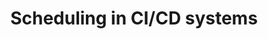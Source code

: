 ---
categories:
- bkk19
description: Modern CI/CD systems receive a wide variety of workloads, everything
  from quick jobs with simple dependencies that take less than a minute all the way
  up to full operating system rebuilds that can take hours or days. The needs of the
  software developer for quick turnaround of routine jobs are balanced against the
  system architects expectation that expensive systems should not see undue amounts
  of idle time.<br /> <br /> This analysis looks at the challenges faced by a CI/CD
  system that incorporates a variety of machines of varying capacities, hosted by
  different organizations, where the individual systems themselves have varying degrees
  of parallel compute capabilities. We identify several real-world systems - NixOSs
  "nixpkgs", the FreeBSD build system, the LLVM build farm, and others - to pick out
  some important considerations.
future_image:
  featured: 'true'
  path: /assets/images/featured-images/bkk19/BKK19-412.png
session_attendee_num: '12'
session_id: BKK19-412
session_room: 'Keynote Room (World Ballroom BC) '
session_slot:
  end_time: '2019-04-04 11:55:00'
  start_time: '2019-04-04 11:30:00'
session_speakers:
- speaker_bio: Ed is an Internet veteran with over 30 years experience.<br /><br />He
    has extensive experience with networks at all levels - physical, logical, technical,
    social, political, and financial. He is a graduate of the University of Michigan,
    and an alumnus of Cisco Systems and Arbor Networks.<br /><br />At Packet, Ed leads
    outreach to a wide variety of software ecosystems, from open source to the Enterprise.
    His main project is WorksOnARM, which helps to bring cloud native and data center
    software to ARMv8 servers.<br /><br />When hes not opening issues on Github, Ed
    can be found on the amateur radio bands as W8EMV, tinkering with a pile of Raspberry
    Pis, or coworking at Ann Arbors Workantile.
  speaker_company: Packet
  speaker_image: /assets/images/speakers/bkk19/ed-vielmetti.jpg
  speaker_location: Ann Arbor, MI
  speaker_name: Ed Vielmetti
  speaker_position: Special Projects Director
  speaker_username: ed309
session_track: Open Source Development
tag: session
tags:
- Testing
- Open Source Development
- Tools
- Validation and CI
title: Scheduling in CI/CD systems
---